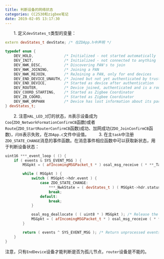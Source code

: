 ```yaml
---
title: 判断设备的网络状态
categories: CC2530和zigbee笔记
date: 2019-02-05 13:17:30
---
```

&emsp;&emsp;1. 定义`devStates_t`类型的变量：<!--more-->

``` cpp
extern devStates_t devState; /* 在ZDApp.h中声明 */

typedef enum {
    DEV_HOLD,              /* Initialized - not started automatically          */
    DEV_INIT,              /* Initialized - not connected to anything          */
    DEV_NWK_DISC,          /* Discovering PAN's to join                        */
    DEV_NWK_JOINING,       /* Joining a PAN                                    */
    DEV_NWK_REJOIN,        /* ReJoining a PAN, only for end devices            */
    DEV_END_DEVICE_UNAUTH, /* Joined but not yet authenticated by trust center */
    DEV_END_DEVICE,        /* Started as device after authentication           */
    DEV_ROUTER,            /* Device joined, authenticated and is a router     */
    DEV_COORD_STARTING,    /* Started as Zigbee Coordinator                    */
    DEV_ZB_COORD,          /* Started as Zigbee Coordinator                    */
    DEV_NWK_ORPHAN         /* Device has lost information about its parent     */
} devStates_t;
```

&emsp;&emsp;2. 注意`HAL_LED_3`灯的状态，`亮`表示设备成为`Coo`(`ZDO_NetworkFormationConfirmCB`函数)或者`Route`(`ZDO_StartRouterConfirmCB`函数)成功、加网成功(`ZDO_JoinConfirmCB`函数)，`闪烁`表示失败，在`ZDApp.c`文件中设值。
&emsp;&emsp;3. 在主`task`中注册`ZDO_STATE_CHANGE`消息的事件函数。在消息事件相应函数中可以获取新状态，用于判断设备状态：

``` cpp
uint16 ***_event_loop ( () {
    if ( events & SYS_EVENT_MSG ) {
        MSGpkt = ( afIncomingMSGPacket_t * ) osal_msg_receive ( * **_TaskID );

        while ( MSGpkt ) {
            switch ( MSGpkt->hdr.event ) {
                case ZDO_STATE_CHANGE:
                    ***_NwkState = ( devStates_t ) ( MSGpkt->hdr.status );
                    break;
                default:
                    break;
            }

            osal_msg_deallocate ( ( uint8 * ) MSGpkt ); /* Release the memory */
            MSGpkt = ( afIncomingMSGPacket_t * ) osal_msg_receive ( * **_TaskID ); /* Next */
        }

        return ( events ^ SYS_EVENT_MSG ); /* Return unprocessed events */
    }
}
```

注意，只有`EndDevice`设备才能判断是否为孤儿节点，`router`设备是不能的。